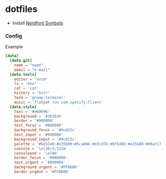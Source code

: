 # dotfiles

- Install [Nerdfont Symbols](https://github.com/ryanoasis/nerd-fonts/blob/master/src/glyphs/Symbols-2048-em%20Nerd%20Font%20Complete.ttf)


### Config

Example

```toml
[data]    
  [data.git]    
    name = "name"
    email = "e-mail"
  [data.tools]
    editor = "nvim"
    ls = 'exa'
    cat = 'cat'
    history = 'hstr'
    term = 'gnome-terminal'
    music = 'flatpak run com.spotify.Client'
  [data.style]
    text = '#969696'
    background = '#363636'
    border = '#000000'
    text_focus = '#000000'
    background_focus = '#9cd15c'
    text_input = '#000000'
    background_input = '#9cd15c'
    palette = '#6e5346:#e35b00:#5cab96:#e3cd7b:#0f548b:#e35b00:#06afc7:#f0f1ce:#684c31:#ff8a3a:#aecab8:#ffc878:#67a0ce:#ff8a3a:#83a7b4:#fefff1'
    console = '\e[38;5;112m'
    consoleend = '\e[0m'
    border_focus = '#000000'
    text_urgent = '#000000'
    background_urgent = '#FF0D0D'
    border_urgent = '#FF0D0D'
```
